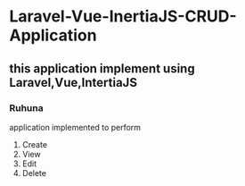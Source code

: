 # Laravel-Vue-InertiaJS-CRUD-Application
## this application implement using Laravel,Vue,IntertiaJS
### Ruhuna

application implemented to perform 
1. Create
2. View
3. Edit
4. Delete